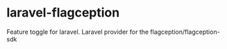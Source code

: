 # laravel-flagception
Feature toggle for laravel. Laravel provider for the flagception/flagception-sdk
